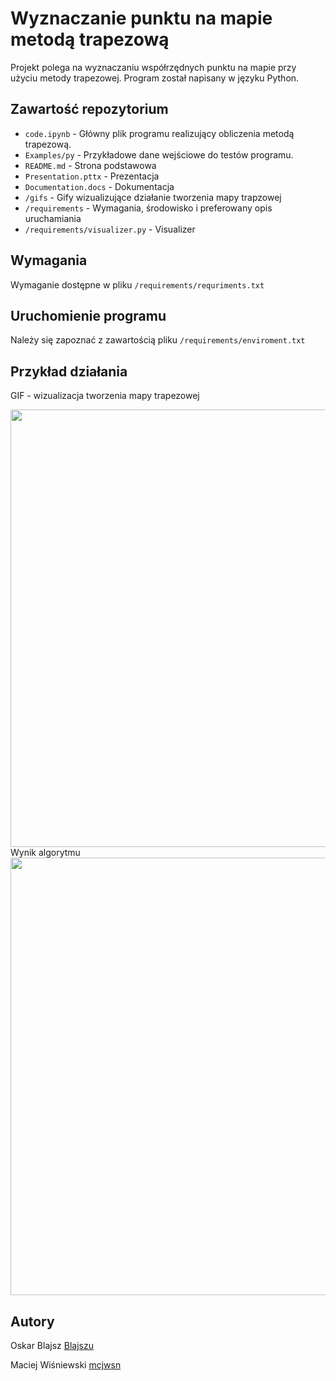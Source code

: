 # Wyznaczanie punktu na mapie metodą trapezową

Projekt polega na wyznaczaniu współrzędnych punktu na mapie przy użyciu metody trapezowej. Program został napisany w języku Python.

## Zawartość repozytorium

- `code.ipynb` - Główny plik programu realizujący obliczenia metodą trapezową.
- `Examples/py` - Przykładowe dane wejściowe do testów programu.
- `README.md` - Strona podstawowa
- `Presentation.pttx` - Prezentacja
- `Documentation.docs` - Dokumentacja
- `/gifs` - Gify wizualizujące działanie tworzenia mapy trapzowej
- `/requirements` - Wymagania, środowisko i preferowany opis uruchamiania 
- `/requirements/visualizer.py` - Visualizer

## Wymagania

Wymaganie dostępne w pliku `/requirements/requriments.txt`

## Uruchomienie programu

Należy się zapoznać z zawartością pliku `/requirements/enviroment.txt`

## Przykład działania
GIF - wizualizacja tworzenia mapy trapezowej 

<img src="https://github.com/mcjwsn/Projekt-Geometryczne/blob/main/gifs/pr2.gif" width="700" height="700">
Wynik algorytmu
<img src="https://github.com/mcjwsn/Projekt-Geometryczne/blob/main/gifs/wiz4.jpg" width="700" height="700">

## Autory

Oskar Blajsz [Blajszu](https://github.com/Blajszu)

Maciej Wiśniewski [mcjwsn](https://github.com/mcjwsn)
